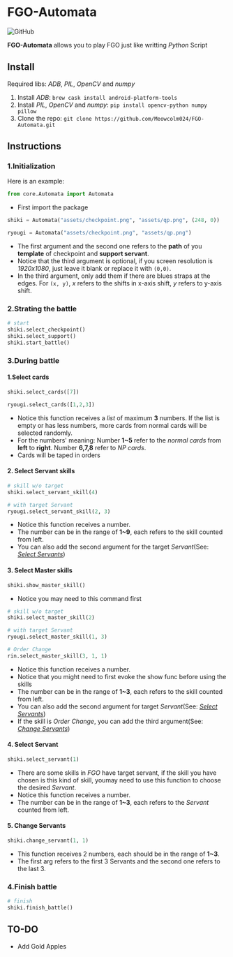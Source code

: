 # FGO-Automata

![GitHub](https://img.shields.io/github/license/meowcolm024/FGO-Automata)

**FGO-Automata** allows you to play FGO just like writting *Python* Script

## Install

Required libs: *ADB*, *PIL*, *OpenCV* and *numpy*

1. Install *ADB*: ```brew cask install android-platform-tools```
2. Install *PIL*, *OpenCV* and *numpy*: ```pip install opencv-python numpy pillow```
3. Clone the repo: ```git clone https://github.com/Meowcolm024/FGO-Automata.git```

## Instructions

### 1.Initialization

Here is an example:

```python
from core.Automata import Automata
```

* First import the package

```python
shiki = Automata("assets/checkpoint.png", "assets/qp.png", (248, 0))
```

```python
ryougi = Automata("assets/checkpoint.png", "assets/qp.png")
```

* The first argument and the second one refers to the **path** of you **template** of checkpoint and **support servant**.
* Notice that the third argument is optional, if you screen resolution is *1920x1080*, just leave it blank or replace it with `(0,0)`.
* In the third argument, only add them if there are blues straps at the edges. For `(x, y)`, *x* refers to the shifts in x-axis shift, *y* refers to y-axis shift.

### 2.Strating the battle

```python
# start
shiki.select_checkpoint()
shiki.select_support()
shiki.start_battle()
```

### 3.During battle

#### 1.Select cards

```python
shiki.select_cards([7])
```

```python
ryougi.select_cards([1,2,3])
```

* Notice this function receives a *list* of maximum **3** numbers. If the list is empty or has less numbers, more cards from normal cards will be selected randomly.
* For the numbers' meaning: Number **1~5** refer to the *normal cards* from **left** to **right**. Number **6,7,8** refer to *NP cards*.
* Cards will be taped in orders

#### 2. Select Servant skills

```python
# skill w/o target
shiki.select_servant_skill(4)
```

```python
# with target Servant
ryougi.select_servant_skill(2, 3)
```

* Notice this function receives a number.
* The number can be in the range of **1~9**, each refers to the skill counted from left.
* You can also add the second argument for the target *Servant*(See: [*Select Servants*](#4-select-servant))

#### 3. Select Master skills

```python
shiki.show_master_skill()
```

* Notice you may need to this command first

```python
# skill w/o target
shiki.select_master_skill(2)
```

```python
# with target Servant
ryougi.select_master_skill(1, 3)
```

```python
# Order Change
rin.select_master_skill(3, 1, 1)
```

* Notice this function receives a number.
* Notice that you might need to first evoke the show func before using the skills
* The number can be in the range of **1~3**, each refers to the skill counted from left.
* You can also add the second argument for target *Servant*(See: [*Select Servants*](#4-select-servant))
* If the skill is *Order Change*, you can add the third argument(See: [*Change Servants*](#5-change-servants))

#### 4. Select Servant

```python
shiki.select_servant(1)
```

* There are some skills in *FGO* have target servant, if the skill you have chosen is this kind of skill, youmay need to use this function to choose the desired *Servant*.
* Notice this function receives a number.
* The number can be in the range of **1~3**, each refers to the *Servant* counted from left.

#### 5. Change Servants

```python
shiki.change_servant(1, 1)
```

* This function receives 2 numbers, each should be in the range of **1~3**.
* The first arg refers to the first 3 Servants and the second one refers to the last 3.

### 4.Finish battle

```python
# finish
shiki.finish_battle()
```

## TO-DO

* Add Gold Apples
